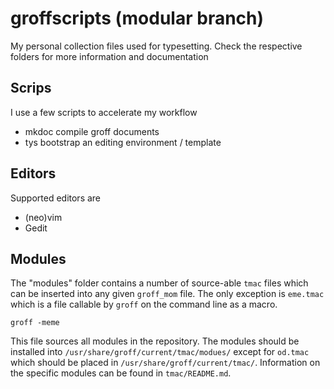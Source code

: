 # groffscripts (modular branch)
My personal collection files used for typesetting.
Check the respective folders for more information and documentation

## Scrips
I use a few scripts to accelerate my workflow
- mkdoc compile groff documents
- tys bootstrap an editing environment / template

## Editors
Supported editors are
- (neo)vim
- Gedit

## Modules
The "modules" folder contains a number of source-able `tmac` files
which can be inserted into any given `groff_mom` file.
The only exception is `eme.tmac` which is a file callable by `groff`
on the command line as a macro.
```
groff -meme
```
This file sources all modules in the repository.
The modules should be installed into
`/usr/share/groff/current/tmac/modues/`
except for `od.tmac` which should be placed in
`/usr/share/groff/current/tmac/`.
Information on the specific modules can be found in `tmac/README.md`.
